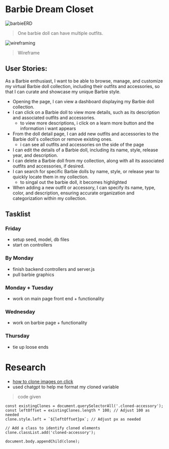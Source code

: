 # Barbie Dream Closet

![barbieERD](https://i.imgur.com/BvYY56Y.png)
> One barbie doll can have multiple outfits.


![wireframing](https://i.imgur.com/CpaSSA6.png)
> Wireframe
## User Stories:

As a Barbie enthusiast, I want to be able to browse, manage, and customize my virtual Barbie doll collection, including their outfits and accessories, so that I can curate and showcase my unique Barbie style.

* Opening the page,  I can view a dashboard displaying my Barbie doll collection.
* I can click on a Barbie doll to view more details, such as its description and associated outfits and accessories.
    * to view more descriptions, i click on a learn more button and the information i want appears 
* From the doll detail page, I can add new outfits and accessories to the Barbie doll's collection or remove existing ones. 
    * i can see all outfits and accessories on the side of the page
* I can edit the details of a Barbie doll, including its name, style, release year, and description.
* I can delete a Barbie doll from my collection, along with all its associated outfits and accessories, if desired.
* I can search for specific Barbie dolls by name, style, or release year to quickly locate them in my collection.
    * to singal out the barbie doll, it becomes highlighted 
* When adding a new outfit or accessory, I can specify its name, type, color, and description, ensuring accurate organization and categorization within my collection.

## Tasklist 

### Friday

* setup seed, model, db files
* start on controllers

### By Monday

* finish backend controllers and server.js
* pull barbie graphics  

### Monday + Tuesday 

* work on main page front end + functionality 

### Wednesday 

* work on barbie page + functionality 

### Thursday 

* tie up loose ends 


# Research
* [how to clone images on click](https://www.w3schools.com/jsref/met_node_clonenode.asp)
* used chatgpt to help me format my cloned variable 
> code given 

    const existingClones = document.querySelectorAll('.cloned-accessory');
    const leftOffset = existingClones.length * 100; // Adjust 100 as needed
    clone.style.left = `${leftOffset}px`; // Adjust px as needed

    // Add a class to identify cloned elements
    clone.classList.add('cloned-accessory');

    document.body.appendChild(clone);
